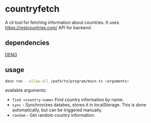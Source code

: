 # countryfetch

A cli tool for fetching information about countries. It uses https://restcountries.com/ API for backend.

## dependencies

[DENO](https://deno.land/)

## usage

```bash
deno run --allow-all /path/to/program/main.ts <arguments>
```

available arguments:

- `find <country-name>` Find country information by name.
- `sync` - Synchronizes databes, stores it in localStorage. This is done automatically, but can be triggered manually.
- `random` - Get random country information.
